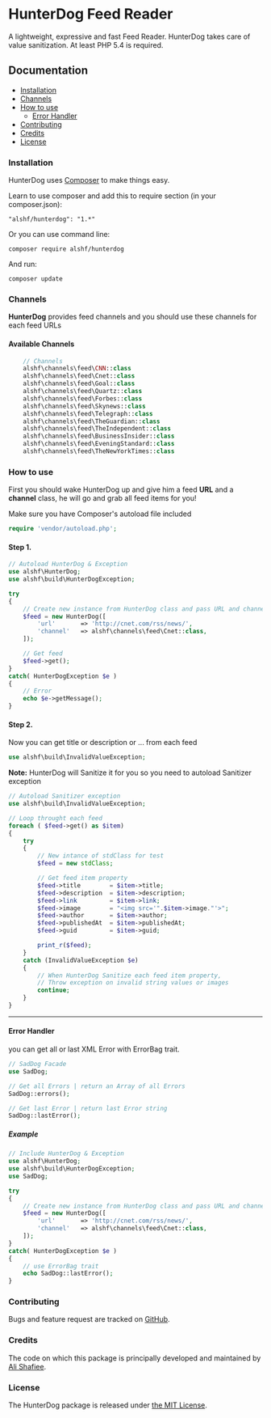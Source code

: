 # HunterDog Feed Reader

A lightweight, expressive and fast Feed Reader. HunterDog takes care of value sanitization. At least PHP 5.4 is required.

## Documentation

 - [Installation](#installation)
 - [Channels](#channels)
 - [How to use](#how-to-use)
 	- [Error Handler](#error-handler)
 - [Contributing](#contributing)
 - [Credits](#credits)
 - [License](#license)

### Installation

HunterDog uses [Composer](http://getcomposer.org/doc/00-intro.md#installation-nix) to make things easy.

Learn to use composer and add this to require section (in your composer.json):

    "alshf/hunterdog": "1.*"

Or you can use command line:
	
	composer require alshf/hunterdog

And run:

    composer update

### Channels

**HunterDog** provides feed channels and you should use these channels for each feed URLs

#### Available Channels

```PHP
	// Channels
	alshf\channels\feed\CNN::class
	alshf\channels\feed\Cnet::class
	alshf\channels\feed\Goal::class
	alshf\channels\feed\Quartz::class
	alshf\channels\feed\Forbes::class
	alshf\channels\feed\Skynews::class
	alshf\channels\feed\Telegraph::class
	alshf\channels\feed\TheGuardian::class
	alshf\channels\feed\TheIndependent::class
	alshf\channels\feed\BusinessInsider::class
	alshf\channels\feed\EveningStandard::class
	alshf\channels\feed\TheNewYorkTimes::class
```

### How to use

First you should wake HunterDog up and give him a feed **URL** and a **channel** class, he will go and grab all feed items for you!

Make sure you have Composer's autoload file included

```PHP
require 'vendor/autoload.php';
```

#### Step 1.

```PHP
// Autoload HunterDog & Exception
use alshf\HunterDog;
use alshf\build\HunterDogException;

try
{	
	// Create new instance from HunterDog class and pass URL and channel class as an array parameter
	$feed = new HunterDog([
		'url' 		=> 'http://cnet.com/rss/news/',
		'channel' 	=> alshf\channels\feed\Cnet::class,
	]);

	// Get feed
	$feed->get();
}
catch( HunterDogException $e )
{
	// Error
	echo $e->getMessage();
}
```

#### Step 2.

Now you can get title or description or ... from each feed

```PHP
use alshf\build\InvalidValueException;
```

**Note:** HunterDog will Sanitize it for you so you need to autoload Sanitizer exception

```PHP
// Autoload Sanitizer exception
use alshf\build\InvalidValueException;

// Loop throught each feed
foreach ( $feed->get() as $item) 
{
	try 
	{
		// New intance of stdClass for test
		$feed = new stdClass;

		// Get feed item property
		$feed->title 	   	= $item->title;
		$feed->description 	= $item->description;
		$feed->link 	   	= $item->link;
		$feed->image 	 	= "<img src='".$item->image."'>";
		$feed->author   	= $item->author;
		$feed->publishedAt  = $item->publishedAt;
		$feed->guid 		= $item->guid;

		print_r($feed);
	} 
	catch (InvalidValueException $e) 
	{	
		// When HunterDog Sanitize each feed item property,
		// Throw exception on invalid string values or images
		continue;
	}
}
```
___

#### Error Handler

you can get all or last XML Error with ErrorBag trait.

```PHP
// SadDog Facade
use SadDog;

// Get all Errors | return an Array of all Errors
SadDog::errors();

// Get last Error | return last Error string
SadDog::lastError();
```
##### Example

```PHP
// Include HunterDog & Exception
use alshf\HunterDog;
use alshf\build\HunterDogException;
use SadDog;

try
{	
	// Create new instance from HunterDog class and pass URL and channel class as an array parameter
	$feed = new HunterDog([
		'url' 		=> 'http://cnet.com/rss/news/',
		'channel' 	=> alshf\channels\feed\Cnet::class,
	]);
}
catch( HunterDogException $e )
{
	// use ErrorBag trait
	echo SadDog::lastError();
}
```

### Contributing

Bugs and feature request are tracked on [GitHub](https://github.com/alshf89/hunterdog/issues).

### Credits

The code on which this package is principally developed and maintained by [Ali Shafiee](https://github.com/alshf89).

### License

The HunterDog package is released under [the MIT License](LICENSE).